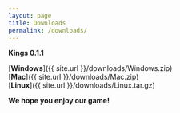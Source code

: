 ```yaml
---
layout: page
title: Downloads 
permalink: /downloads/
---
```


**Kings 0.1.1**


[**Windows**]({{ site.url }}/downloads/Windows.zip)
<br>
[**Mac**]({{ site.url }}/downloads/Mac.zip)
<br>
[**Linux**]({{ site.url }}/downloads/Linux.tar.gz)


**We hope you enjoy our game!**
